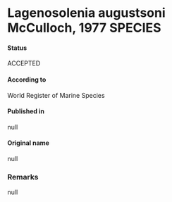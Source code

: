 Lagenosolenia augustsoni McCulloch, 1977 SPECIES
=======

#### Status
ACCEPTED

#### According to
World Register of Marine Species

#### Published in
null

#### Original name
null

### Remarks
null